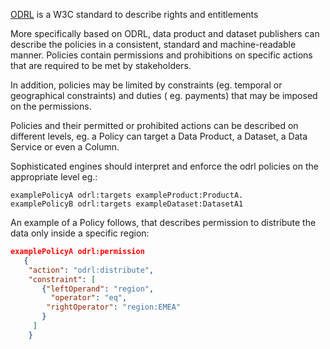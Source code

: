 [ODRL](https://www.w3.org/TR/odrl-model/) is a W3C standard to describe rights and entitlements

More specifically based on ODRL, data product and dataset publishers can describe the policies in a consistent, standard and machine-readable manner. Policies contain permissions and prohibitions on specific actions that are required to be met by stakeholders.

In addition, policies may be limited by constraints (eg. temporal or geographical constraints) and duties ( eg. payments) that may be imposed on the permissions.

Policies and their permitted or prohibited actions can be described on different levels, eg. a Policy can target a Data Product, a Dataset, a Data Service or even a Column.

Sophisticated engines should interpret and enforce the odrl policies on the appropriate level eg.:

```turtle
examplePolicyA odrl:targets exampleProduct:ProductA.
examplePolicyB odrl:targets exampleDataset:DatasetA1
```

An example of a Policy follows, that describes permission to distribute the data only inside a specific region:

```json
examplePolicyA odrl:permission
   {
    "action": "odrl:distribute",
    "constraint": [
       {"leftOperand": "region",
         "operator": "eq",
        "rightOperator": "region:EMEA"
       }
     ]
    }
 ```

